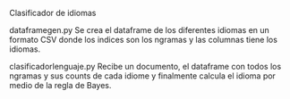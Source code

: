 Clasificador de idiomas

dataframegen.py
Se crea el dataframe de los diferentes idiomas en un formato CSV donde los indices son los ngramas y las columnas tiene los idiomas.

clasificadorlenguaje.py
Recibe un documento, el dataframe con todos los ngramas y sus counts de cada idiome y finalmente calcula el idioma por medio de la
regla de Bayes.
